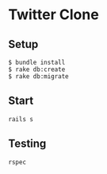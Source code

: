 # Twitter Clone
## Setup
```
$ bundle install
$ rake db:create
$ rake db:migrate
```

## Start
```
rails s
```

## Testing
```
rspec
```
